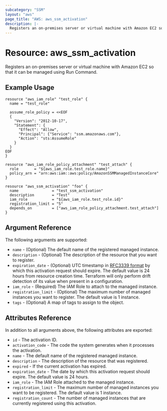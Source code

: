```yaml
---
subcategory: "SSM"
layout: "aws"
page_title: "AWS: aws_ssm_activation"
description: |-
  Registers an on-premises server or virtual machine with Amazon EC2 so that it can be managed using Run Command.
---
```


# Resource: aws_ssm_activation

Registers an on-premises server or virtual machine with Amazon EC2 so that it can be managed using Run Command.

## Example Usage

```hcl
resource "aws_iam_role" "test_role" {
  name = "test_role"

  assume_role_policy = <<EOF
  {
    "Version": "2012-10-17",
    "Statement": {
      "Effect": "Allow",
      "Principal": {"Service": "ssm.amazonaws.com"},
      "Action": "sts:AssumeRole"
    }
  }
EOF
}

resource "aws_iam_role_policy_attachment" "test_attach" {
  role       = "${aws_iam_role.test_role.name}"
  policy_arn = "arn:aws:iam::aws:policy/AmazonSSMManagedInstanceCore"
}

resource "aws_ssm_activation" "foo" {
  name               = "test_ssm_activation"
  description        = "Test"
  iam_role           = "${aws_iam_role.test_role.id}"
  registration_limit = "5"
  depends_on         = ["aws_iam_role_policy_attachment.test_attach"]
}
```

## Argument Reference

The following arguments are supported:

* `name` - (Optional) The default name of the registered managed instance.
* `description` - (Optional) The description of the resource that you want to register.
* `expiration_date` - (Optional) UTC timestamp in [RFC3339 format](https://tools.ietf.org/html/rfc3339#section-5.8) by which this activation request should expire. The default value is 24 hours from resource creation time. Terraform will only perform drift detection of its value when present in a configuration.
* `iam_role` - (Required) The IAM Role to attach to the managed instance.
* `registration_limit` - (Optional) The maximum number of managed instances you want to register. The default value is 1 instance.
* `tags` - (Optional) A map of tags to assign to the object.

## Attributes Reference

In addition to all arguments above, the following attributes are exported:

* `id` - The activation ID.
* `activation_code` - The code the system generates when it processes the activation.
* `name` - The default name of the registered managed instance.
* `description` - The description of the resource that was registered.
* `expired` - If the current activation has expired.
* `expiration_date` - The date by which this activation request should expire. The default value is 24 hours.
* `iam_role` - The IAM Role attached to the managed instance.
* `registration_limit` - The maximum number of managed instances you want to be registered. The default value is 1 instance.
* `registration_count` - The number of managed instances that are currently registered using this activation.

